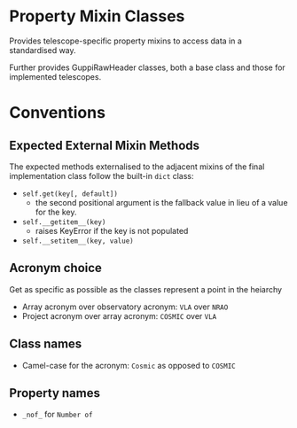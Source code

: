 # Property Mixin Classes

Provides telescope-specific property mixins to access data in a standardised way.

Further provides GuppiRawHeader classes, both a base class and those for implemented telescopes.

# Conventions

## Expected External Mixin Methods

The expected methods externalised to the adjacent mixins of the final implementation class follow the built-in `dict` class:

- `self.get(key[, default])`
  - the second positional argument is the fallback value in lieu of a value for the key.
- `self.__getitem__(key)`
  - raises KeyError if the key is not populated 
- `self.__setitem__(key, value)`

## Acronym choice

Get as specific as possible as the classes represent a point in the heiarchy

- Array acronym over observatory acronym: `VLA` over `NRAO`
- Project acronym over array acronym: `COSMIC` over `VLA`

## Class names

- Camel-case for the acronym: `Cosmic` as opposed to `COSMIC` 

## Property names

- `_nof_` for `Number of`
